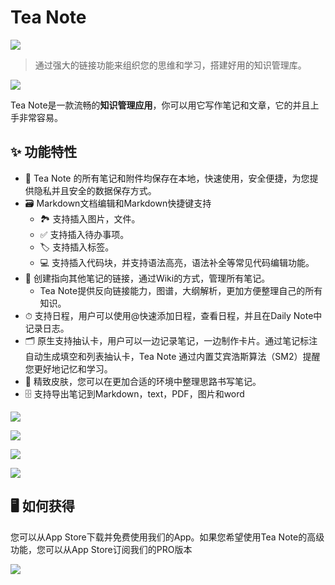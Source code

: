 # Tea Note

[![](https://xunxun2hei.oss-cn-shanghai.aliyuncs.com/teanoteapp/download-from-app-store.svg)](https://apps.apple.com/cn/app/tea-note/id1535197651?mt=12)

> 通过强大的链接功能来组织您的思维和学习，搭建好用的知识管理库。

![](https://teadoku-assets.oss-cn-shanghai.aliyuncs.com/%E8%AE%B0%E5%BD%95%E4%B8%8E%E4%B9%A6%E5%86%99.png)

Tea Note是一款流畅的**知识管理应用**，你可以用它写作笔记和文章，它的并且上手非常容易。

## ✨ 功能特性

* 💾 Tea Note 的所有笔记和附件均保存在本地，快速使用，安全便捷，为您提供隐私并且安全的数据保存方式。
* 🗃 Markdown文档编辑和Markdown快捷键支持
  * 🏞 支持插入图片，文件。
  * ✅ 支持插入待办事项。
  * 🏷 支持插入标签。
  * 💻 支持插入代码块，并支持语法高亮，语法补全等常见代码编辑功能。
* 🔗 创建指向其他笔记的链接，通过Wiki的方式，管理所有笔记。
  * Tea Note提供反向链接能力，图谱，大纲解析，更加方便整理自己的所有知识。
* ⏱ 支持日程，用户可以使用@快速添加日程，查看日程，并且在Daily Note中记录日志。
* 🗂 原生支持抽认卡，用户可以一边记录笔记，一边制作卡片。通过笔记标注自动生成填空和列表抽认卡，Tea Note 通过内置艾宾浩斯算法（SM2）提醒您更好地记忆和学习。
* 🎨 精致皮肤，您可以在更加合适的环境中整理思路书写笔记。
* 🗄 支持导出笔记到Markdown，text，PDF，图片和word

![](https://teadoku-assets.oss-cn-shanghai.aliyuncs.com/%E5%88%86%E5%B1%8F%E6%9F%A5%E7%9C%8B.png)

![](https://teadoku-assets.oss-cn-shanghai.aliyuncs.com/%E6%8A%BD%E8%AE%A4%E5%8D%A1.png)

![](https://teadoku-assets.oss-cn-shanghai.aliyuncs.com/Wiki%E9%93%BE%E6%8E%A5%E4%B8%8E%E5%85%B3%E7%B3%BB%E5%9B%BE.png)

![](https://teadoku-assets.oss-cn-shanghai.aliyuncs.com/schedule.png)

## 🖥 如何获得

您可以从App Store下载并免费使用我们的App。如果您希望使用Tea Note的高级功能，您可以从App Store订阅我们的PRO版本

[![](https://xunxun2hei.oss-cn-shanghai.aliyuncs.com/teanoteapp/download-from-app-store.svg)](https://apps.apple.com/cn/app/tea-note/id1535197651?mt=12)
